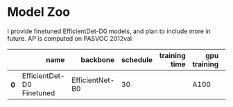 # Model Zoo

I provide finetuned EfficientDet-D0 models, and plan to include more in future. AP is computed on PASVOC 2012val

<table>
  <thead>
    <tr style="text-align: right;">
      <th></th>
      <th>name</th>
      <th>backbone</th>
      <th>schedule</th>
      <th>training time</th>
      <th>gpu training</th>
      <th>AP@0.5</th>
      <th>AP@0.75</th>
      <th>AP@0.5:0.95</th>
      <th>AP@small</th>
      <th>AP@medium</th>
      <th>AP@large</th>
      <th>url</th>
      <th>size</th>
    </tr>
  </thead>
  <tbody>
    <tr>
      <th>0</th>
      <td>EfficientDet-D0 Finetuned</td>
      <td>EfficientNet-B0</td>
      <td>30</td>
      <td></td>
      <td>A100</td>
      <td><b>67.5<b></td>
      <td>50.1</td>
      <td>47.3</td>
      <td>10.7</td>
      <td>30.2</td>
      <td>59.5</td>
      <td><a href="https://drive.google.com/file/d/1-Pm-eDlvVr0Is4dx1LkcGobhsFIPb4RT/view?usp=share_link">model</a>&nbsp;|&nbsp;<a href="https://drive.google.com/file/d/1-YHYYsRtEyR9uitMui24p0qEyfZxgTKS/view?usp=share_link">logs</a></td>
      <td>474,1 MB</td>
    </tr>
  </tbody>
</table>
